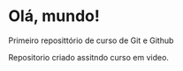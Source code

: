 # Olá, mundo!
 Primeiro reposittório de curso de Git e Github

Repositorio criado assitndo curso em video.
